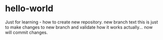 # hello-world
Just for learning - how to create new repository.
new branch text
this is just to make changes to new branch and validate how it works actually...
now will commit changes.
